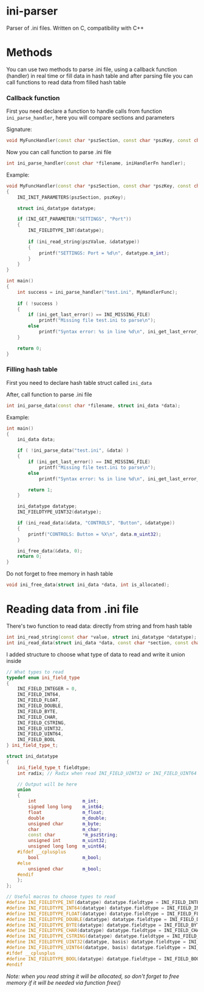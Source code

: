 # ini-parser
Parser of .ini files. Written on C, compatibility with C++

# Methods
You can use two methods to parse .ini file, using a callback function (handler) in real time or fill data in hash table and after parsing file you can call functions to read data from filled hash table

### Callback function

First you need declare a function to handle calls from function `ini_parse_handler`, here you will compare sections and parameters

Signature:
```cpp
void MyFuncHandler(const char *pszSection, const char *pszKey, const char *pszValue);
```

Now you can call function to parse .ini file

```cpp
int ini_parse_handler(const char *filename, iniHandlerFn handler);
```

Example:
```cpp
void MyFuncHandler(const char *pszSection, const char *pszKey, const char *pszValue)
{
	INI_INIT_PARAMETERS(pszSection, pszKey);

	struct ini_datatype datatype;

	if (INI_GET_PARAMETER("SETTINGS", "Port"))
	{
		INI_FIELDTYPE_INT(datatype);
		
		if (ini_read_string(pszValue, &datatype))
		{
			printf("SETTINGS: Port = %d\n", datatype.m_int);
		}
	}
}

int main()
{
	int success = ini_parse_handler("test.ini", MyHandlerFunc);
	
	if ( !success )
	{
		if (ini_get_last_error() == INI_MISSING_FILE)
			printf("Missing file test.ini to parse\n");
		else
			printf("Syntax error: %s in line %d\n", ini_get_last_error_msg(), ini_get_last_line());
	}

	return 0;
}
```

### Filling hash table
First you need to declare hash table struct called `ini_data`

After, call function to parse .ini file

```cpp
int ini_parse_data(const char *filename, struct ini_data *data);
```

Example:
```cpp
int main()
{
	ini_data data;

	if ( !ini_parse_data("test.ini", &data) )
	{
		if (ini_get_last_error() == INI_MISSING_FILE)
			printf("Missing file test.ini to parse\n");
		else
			printf("Syntax error: %s in line %d\n", ini_get_last_error_msg(), ini_get_last_line());

		return 1;
	}

	ini_datatype datatype;
	INI_FIELDTYPE_UINT32(datatype);

	if (ini_read_data(&data, "CONTROLS", "Button", &datatype))
	{
		printf("CONTROLS: Button = %X\n", data.m_uint32);
	}

	ini_free_data(&data, 0);
	return 0;
}
```

Do not forget to free memory in hash table

```cpp
void ini_free_data(struct ini_data *data, int is_allocated);
```

# Reading data from .ini file
There's two function to read data: directly from string and from hash table

```cpp
int ini_read_string(const char *value, struct ini_datatype *datatype);
int ini_read_data(struct ini_data *data, const char *section, const char *key, struct ini_datatype *datatype);
```

I added structure to choose what type of data to read and write it union inside

```cpp
// What types to read
typedef enum ini_field_type
{
	INI_FIELD_INTEGER = 0,
	INI_FIELD_INT64,
	INI_FIELD_FLOAT,
	INI_FIELD_DOUBLE,
	INI_FIELD_BYTE,
	INI_FIELD_CHAR,
	INI_FIELD_CSTRING,
	INI_FIELD_UINT32,
	INI_FIELD_UINT64,
	INI_FIELD_BOOL
} ini_field_type_t;

struct ini_datatype
{
	ini_field_type_t fieldtype;
	int radix; // Radix when read INI_FIELD_UINT32 or INI_FIELD_UINT64

	// Output will be here
	union
	{
		int					m_int;
		signed long long	m_int64;
		float				m_float;
		double				m_double;
		unsigned char		m_byte;
		char				m_char;
		const char			*m_pszString;
		unsigned int		m_uint32;
		unsigned long long	m_uint64;
	#ifdef __cplusplus
		bool				m_bool;
	#else
		unsigned char		m_bool;
	#endif
	};
};

// Useful macros to choose types to read
#define INI_FIELDTYPE_INT(datatype) datatype.fieldtype = INI_FIELD_INTEGER
#define INI_FIELDTYPE_INT64(datatype) datatype.fieldtype = INI_FIELD_INT64
#define INI_FIELDTYPE_FLOAT(datatype) datatype.fieldtype = INI_FIELD_FLOAT
#define INI_FIELDTYPE_DOUBLE(datatype) datatype.fieldtype = INI_FIELD_DOUBLE
#define INI_FIELDTYPE_BYTE(datatype) datatype.fieldtype = INI_FIELD_BYTE
#define INI_FIELDTYPE_CHAR(datatype) datatype.fieldtype = INI_FIELD_CHAR
#define INI_FIELDTYPE_CSTRING(datatype) datatype.fieldtype = INI_FIELD_CSTRING
#define INI_FIELDTYPE_UINT32(datatype, basis) datatype.fieldtype = INI_FIELD_UINT32; datatype.radix = ((basis < 0) ? 0 : (basis > 16) ? 16 : basis)
#define INI_FIELDTYPE_UINT64(datatype, basis) datatype.fieldtype = INI_FIELD_UINT64; datatype.radix = ((basis < 0) ? 0 : (basis > 16) ? 16 : basis)
#ifdef __cplusplus
#define INI_FIELDTYPE_BOOL(datatype) datatype.fieldtype = INI_FIELD_BOOL
#endif
```

*Note: when you read string it will be allocated, so don't forget to free memory if it will be needed via function free()*
